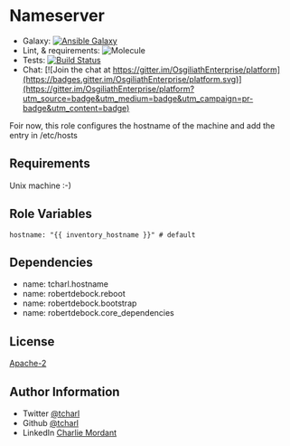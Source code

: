 Nameserver
=========

* Galaxy: [![Ansible Galaxy](https://img.shields.io/badge/galaxy-tcharl.ansible_nameserver-660198.svg?style=flat)](https://galaxy.ansible.com/tcharl/ansible_nameserver)
* Lint,  & requirements: ![Molecule](https://github.com/OsgiliathEnterprise/ansible-nameserver/workflows/Molecule/badge.svg)
* Tests: [![Build Status](https://travis-ci.org/OsgiliathEnterprise/ansible-nameserver.svg?branch=master)](https://travis-ci.org/OsgiliathEnterprise/ansible-nameserver)
* Chat: [![Join the chat at https://gitter.im/OsgiliathEnterprise/platform](https://badges.gitter.im/OsgiliathEnterprise/platform.svg)](https://gitter.im/OsgiliathEnterprise/platform?utm_source=badge&utm_medium=badge&utm_campaign=pr-badge&utm_content=badge)

Foir now, this role configures the hostname of the machine and add the entry in /etc/hosts

Requirements
------------

Unix machine :-)

Role Variables
--------------

```
hostname: "{{ inventory_hostname }}" # default
```

Dependencies
------------

  - name: tcharl.hostname
  - name: robertdebock.reboot
  - name: robertdebock.bootstrap
  - name: robertdebock.core_dependencies

License
-------


[Apache-2](https://www.apache.org/licenses/LICENSE-2.0)

Author Information
------------------

* Twitter [@tcharl](https://twitter.com/Tcharl)
* Github [@tcharl](https://github.com/Tcharl)
* LinkedIn [Charlie Mordant](https://www.linkedin.com/in/charlie-mordant-51796a97/)
